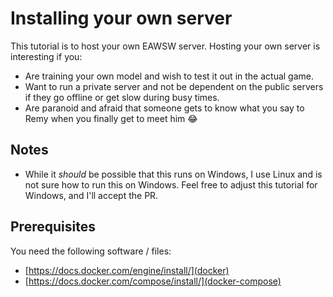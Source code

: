 # Installing your own server

This tutorial is to host your own EAWSW server. Hosting your own server is interesting if you:

 - Are training your own model and wish to test it out in the actual game.
 - Want to run a private server and not be dependent on the public servers if they go offline or get slow during busy times.
 - Are paranoid and afraid that someone gets to know what you say to Remy when you finally get to meet him 😂

## Notes

- While it *should* be possible that this runs on Windows, I use Linux and is not sure how to run this on Windows. Feel free to adjust this tutorial for Windows, and I'll accept the PR.

## Prerequisites

You need the following software / files:

- [https://docs.docker.com/engine/install/](docker)
- [https://docs.docker.com/compose/install/](docker-compose)